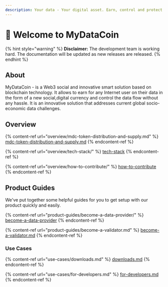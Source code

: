 ```yaml
---
description: Your data - Your digital asset. Earn, control and protect your asset!
---
```


# 👋 Welcome to MyDataCoin

{% hint style="warning" %}
**Disclaimer:** The development team is working hard. The documentation will be updated as new releases are released.
{% endhint %}

## About

MyDataCoin - is a Web3 social and innovative smart solution based on blockchain technology. It allows to earn for any Internet user on their data in the form of a new social,digital currency and control the data flow without any hassle. It is an innovative solution that addresses current global socio-economic data challenges.

## Overview

{% content-ref url="overview/mdc-token-distribution-and-supply.md" %}
[mdc-token-distribution-and-supply.md](overview/mdc-token-distribution-and-supply.md)
{% endcontent-ref %}

{% content-ref url="overview/tech-stack/" %}
[tech-stack](overview/tech-stack/)
{% endcontent-ref %}

{% content-ref url="overview/how-to-contribute/" %}
[how-to-contribute](overview/how-to-contribute/)
{% endcontent-ref %}

## Product Guides

We've put together some helpful guides for you to get setup with our product quickly and easily.

{% content-ref url="product-guides/become-a-data-provider/" %}
[become-a-data-provider](product-guides/become-a-data-provider/)
{% endcontent-ref %}

{% content-ref url="product-guides/become-a-validator.md" %}
[become-a-validator.md](product-guides/become-a-validator.md)
{% endcontent-ref %}

### Use Cases

{% content-ref url="use-cases/downloads.md" %}
[downloads.md](use-cases/downloads.md)
{% endcontent-ref %}

{% content-ref url="use-cases/for-developers.md" %}
[for-developers.md](use-cases/for-developers.md)
{% endcontent-ref %}

